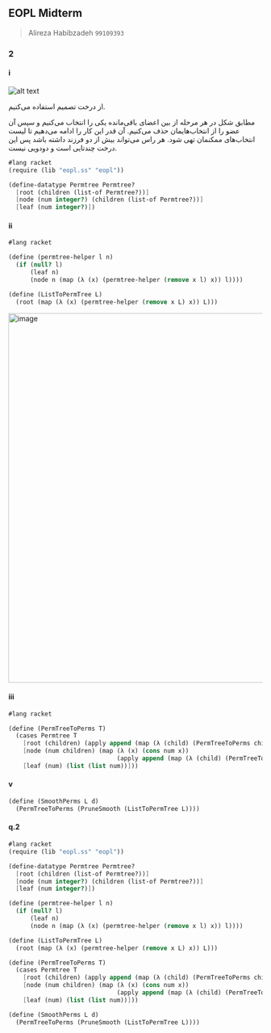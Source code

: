 ## EOPL Midterm 
> Alireza Habibzadeh `99109393`

### ‍2

#### i

![alt text](https://i.pinimg.com/736x/16/e2/f1/16e2f14de161f85ccc4fcb9f27d48407.jpg)


از درخت تصمیم استفاده می‌کنیم.

مطابق شکل در هر مرحله از بین اعضای باقی‌مانده یکی را انتخاب می‌کنیم و سپس آن عضو را از انتخاب‌هایمان حذف می‌کنیم. آن قدر این کار را ادامه می‌دهیم تا
لیست انتخاب‌های ممکنمان تهی شود. هر راس می‌تواند بیش از دو فرزند داشته باشد پس این درخت چندتایی است و دودویی نیست.

```scheme
#lang racket
(require (lib "eopl.ss" "eopl"))

(define-datatype Permtree Permtree?
  [root (children (list-of Permtree?))]
  [node (num integer?) (children (list-of Permtree?))]
  [leaf (num integer?)])
```


#### ii

```scheme
#lang racket

(define (permtree-helper l n)
  (if (null? l)
      (leaf n)
      (node n (map (λ (x) (permtree-helper (remove x l) x)) l))))

(define (ListToPermTree L)
  (root (map (λ (x) (permtree-helper (remove x L) x)) L)))
```

<img width="732" alt="image" src="https://user-images.githubusercontent.com/73132146/167300441-79205085-d29d-4dd3-9f2a-c5a523f196c6.png">


#### iii
```scheme
#lang racket

(define (PermTreeToPerms T)
  (cases Permtree T
    [root (children) (apply append (map (λ (child) (PermTreeToPerms child)) children))]
    [node (num children) (map (λ (x) (cons num x))
                              (apply append (map (λ (child) (PermTreeToPerms child)) children)))]
    [leaf (num) (list (list num))]))
```

#### v
```scheme
(define (SmoothPerms L d)
  (PermTreeToPerms (PruneSmooth (ListToPermTree L))))
```

#### q.2

```scheme
#lang racket
(require (lib "eopl.ss" "eopl"))

(define-datatype Permtree Permtree?
  [root (children (list-of Permtree?))]
  [node (num integer?) (children (list-of Permtree?))]
  [leaf (num integer?)])

(define (permtree-helper l n)
  (if (null? l)
      (leaf n)
      (node n (map (λ (x) (permtree-helper (remove x l) x)) l))))

(define (ListToPermTree L)
  (root (map (λ (x) (permtree-helper (remove x L) x)) L)))

(define (PermTreeToPerms T)
  (cases Permtree T
    [root (children) (apply append (map (λ (child) (PermTreeToPerms child)) children))]
    [node (num children) (map (λ (x) (cons num x))
                              (apply append (map (λ (child) (PermTreeToPerms child)) children)))]
    [leaf (num) (list (list num))]))

(define (SmoothPerms L d)
  (PermTreeToPerms (PruneSmooth (ListToPermTree L))))
```
 
